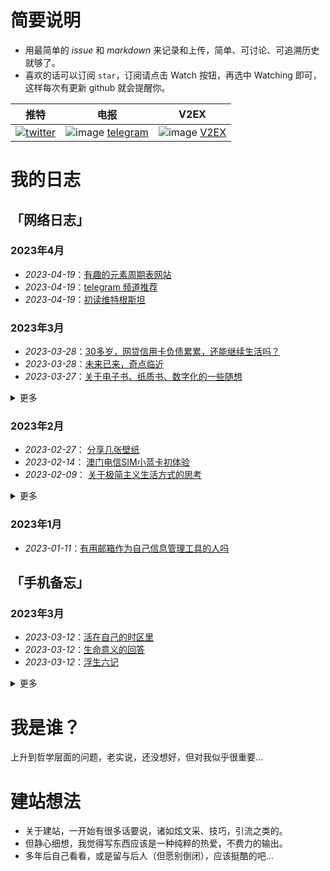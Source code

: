 # 简要说明 
- 用最简单的 _issue_ 和 _markdown_ 来记录和上传，简单、可讨论、可追溯历史就够了。
- 喜欢的话可以订阅 `star`，订阅请点击 Watch 按钮，再选中 Watching 即可，这样每次有更新 github 就会提醒你。

| 推特 | 电报 | V2EX |
|--------|--------|--------|
| [![twitter](https://img.shields.io/badge/twitter-1DA1F2?style=for-the-badge&logo=twitter&logoColor=white)](https://twitter.com/rotkaka13)  | ![image](https://user-images.githubusercontent.com/122953296/222032635-f5da0177-7ba3-4c05-acbc-3c92797c7524.png) [telegram](https://t.me/quweixiaoji) | ![image](https://user-images.githubusercontent.com/122953296/222033991-5d535bfd-859d-4628-ba32-94b4ed9b4028.png) [V2EX](https://www.v2ex.com/member/freepoint) | 

# 我的日志
## 「网络日志」
### 2023年4月
* _2023-04-19_：[有趣的元素周期表网站](https://github.com/freepoint-jsj/freepoint.GitHub.io/issues/32#issue-1674064241)
* _2023-04-19_：[telegram 频道推荐](https://github.com/freepoint-jsj/freepoint.GitHub.io/issues/33#issue-1674067413)
* _2023-04-19_：[初读维特根斯坦](https://github.com/freepoint-jsj/freepoint.GitHub.io/issues/34#issue-1674426311)
### 2023年3月
* _2023-03-28_：[30多岁，网贷信用卡负债累累，还能继续生活吗？](https://github.com/freepoint-jsj/freepoint.GitHub.io/blob/main/30%E5%A4%9A%E5%B2%81%EF%BC%8C%E7%BD%91%E8%B4%B7%E4%BF%A1%E7%94%A8%E5%8D%A1%E8%B4%9F%E5%80%BA%E7%B4%AF%E7%B4%AF%EF%BC%8C%E8%BF%98%E8%83%BD%E7%BB%A7%E7%BB%AD%E7%94%9F%E6%B4%BB%E5%90%97%EF%BC%9F.md)
* _2023-03-28_：[未来已来，奇点临近](https://github.com/freepoint-jsj/freepoint.GitHub.io/blob/main/%E6%9C%AA%E6%9D%A5%E5%B7%B2%E6%9D%A5%EF%BC%8C%E5%A5%87%E7%82%B9%E4%B8%B4%E8%BF%91%E3%80%82.md)
* _2023-03-27_：[关于电子书、纸质书、数字化的一些随想](https://github.com/freepoint-jsj/freepoint.GitHub.io/issues/30#issue-1636948919)
<details><summary>更多</summary>
<p>

* _2023-03-23_：[阿尔贝·加缪1957年获颁诺贝尔文学奖时的原声演讲](https://telegra.ph/Camus-Nobel-Prize-acceptance-speech-03-22)

* _2023-03-20_：[2030年后人类将逐渐永生](https://github.com/freepoint-jsj/freepoint.GitHub.io/blob/main/%E5%BA%93%E5%85%B9%E9%9F%A6%E5%B0%94%EF%BC%9A2030%E5%B9%B4%E5%90%8E%E4%BA%BA%E7%B1%BB%E5%B0%86%E9%80%90%E6%B8%90%E6%B0%B8%E7%94%9F%20.md)

* _2023-03-01_： [柳智宇出家还俗的思考](https://github.com/freepoint-jsj/freepoint.GitHub.io/issues/11#issue-1604395962)

* _2023-03-01_： [孤独的梵高，梵高的孤独](https://github.com/freepoint-jsj/freepoint.GitHub.io/issues/10#issue-1604392458)

* _2023-03-01_： [世界是自己的，与他人无关](https://github.com/freepoint-jsj/freepoint.GitHub.io/issues/9#issue-1604385717)

</p>
</details> 

### 2023年2月
* _2023-02-27_： [分享几张壁纸](https://github.com/freepoint-jsj/freepoint.GitHub.io/blob/134d8457220af8a683609ab7384b0c0764376ef6/%E5%88%86%E4%BA%AB%E5%87%A0%E5%BC%A0%E5%A3%81%E7%BA%B8.md)
* _2023-02-14_： [澳门电信SIM小蓝卡初体验](https://github.com/freepoint-jsj/freepoint.GitHub.io/issues/7#issue-1583917910)
* _2023-02-09_： [关于极简主义生活方式的思考](https://github.com/freepoint-jsj/freepoint.GitHub.io/issues/5#issue-1577294481)
<details><summary>更多</summary>
<p>

* _2023-02-08_： [我为什么在Github issue 写博客](https://github.com/freepoint-jsj/freepoint.GitHub.io/issues/4#issue-1575885261)

* _2023-02-06_： [谈谈最近用过的翻译软件](https://github.com/freepoint-jsj/freepoint.GitHub.io/issues/1#issue-1571858794)   

* _2023-02-06_： [有趣的时间、空间定义](https://github.com/freepoint-jsj/freepoint.GitHub.io/issues/2#issue-1571862184)

* _2023-02-18_： [读《柔软说话》的一些想法](https://github.com/freepoint-jsj/freepoint.GitHub.io/issues/8#issue-1590360853)

* _2023-02-08_： [碳中和赛道整理](https://github.com/freepoint-jsj/freepoint.GitHub.io/blob/e2eafda802568f948f743ec913c056551e0b9db6/2022-10-14%20_%20%E7%A2%B3%E4%B8%AD%E5%92%8C%E8%B5%9B%E9%81%93%E6%95%B4%E7%90%86.md)

</p>
</details> 


### 2023年1月
* _2023-01-11_：[有用邮箱作为自己信息管理工具的人吗](https://www.v2ex.com/t/909245#reply13)

## 「手机备忘」
### 2023年3月
* _2023-03-12_：[活在自己的时区里](https://github.com/freepoint-jsj/freepoint.GitHub.io/issues/21#issue-1620039892)
* _2023-03-12_：[生命意义的回答](https://github.com/freepoint-jsj/freepoint.GitHub.io/issues/22#issue-1620041019)
* _2023-03-12_：[浮生六记](https://github.com/freepoint-jsj/freepoint.GitHub.io/issues/23#issue-1620041359)
<details><summary>更多</summary>
<p>

* _2023-03-12_：[人生如逆旅，我亦是行人](https://github.com/freepoint-jsj/freepoint.GitHub.io/issues/24#issue-1620042837)

* _2023-03-12_：[凡人修仙，似水流年](https://github.com/freepoint-jsj/freepoint.GitHub.io/issues/25#issue-1620043568)

* _2023-03-12_：[这才是朋友圈](https://github.com/freepoint-jsj/freepoint.GitHub.io/issues/26#issue-1620044230)

* _2023-03-12_：[春有百花秋有月 ](https://github.com/freepoint-jsj/freepoint.GitHub.io/issues/27#issue-1620044749)

* _2023-03-12_：[罗素的思考](https://github.com/freepoint-jsj/freepoint.GitHub.io/issues/28#issue-1620045142)

* _2023-03-12_：[生活中素雅精致的物件](https://github.com/freepoint-jsj/freepoint.GitHub.io/issues/29#issue-1620045657)

</p>
</details> 


# 我是谁？
上升到哲学层面的问题，老实说，还没想好，但对我似乎很重要...

# 建站想法
- 关于建站，一开始有很多话要说，诸如炫文采、技巧，引流之类的。
- 但静心细想，我觉得写东西应该是一种纯粹的热爱，不费力的输出。
- 多年后自己看看，或是留与后人（但愿别倒闭），应该挺酷的吧...
